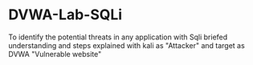 # DVWA-Lab-SQLi
To identify the potential threats in any application with Sqli briefed understanding and steps explained with kali as "Attacker" and target as DVWA "Vulnerable website"
